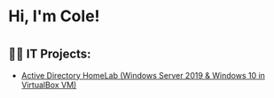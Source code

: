 <h1>Hi, I'm Cole! <h1>

<h2>👨‍💻 IT Projects:</h2>

  -  [Active Directory HomeLab (Windows Server 2019 & Windows 10 in VirtualBox VM)](https://github.com/ColeMillerTech/ActiveDirectoryLab/tree/main)
